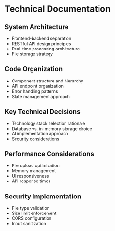 # Technical Documentation

## System Architecture
- Frontend-backend separation
- RESTful API design principles
- Real-time processing architecture
- File storage strategy

## Code Organization
- Component structure and hierarchy
- API endpoint organization
- Error handling patterns
- State management approach

## Key Technical Decisions
- Technology stack selection rationale
- Database vs. in-memory storage choice
- AI implementation approach
- Security considerations

## Performance Considerations
- File upload optimization
- Memory management
- UI responsiveness
- API response times

## Security Implementation
- File type validation
- Size limit enforcement
- CORS configuration
- Input sanitization